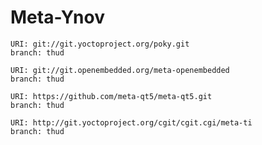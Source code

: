 # Meta-Ynov
    URI: git://git.yoctoproject.org/poky.git
    branch: thud

    URI: git://git.openembedded.org/meta-openembedded
    branch: thud

    URI: https://github.com/meta-qt5/meta-qt5.git
    branch: thud
    
    URI: http://git.yoctoproject.org/cgit/cgit.cgi/meta-ti
    branch: thud
